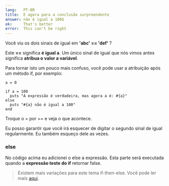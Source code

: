 ```yaml
---
lang:   PT-BR
title:  E agora para a conclusão surpreendente
answer: não é igual a 100$
ok:     That's better
error:  This can't be right
---
```


Você viu os dois sinais de igual em __'abc' == 'def'__ ?

Este __==__ significa __é igual a__.
Um único sinal de igual que nós vimos antes significa __atribua o valor a variável__.

Para tornar isto um pouco mais confuso, você pode usar a atribuição após um método if, por exemplo:

    a = 0

    if a = 100
      puts "A expressão é verdadeira, mas agora a é: #{a}"
    else
      puts "#{a} não é igual a 100"
    end

Troque o = por == e veja o que acontece.

Eu posso garantir que você irá esquecer de digitar o segundo sinal de igual regularmente. Eu também
esqueço dele as vezes.

### else
No código acima eu adicionei o else a expressão. Esta parte será executada quando a
__expressão teste do if__ retornar false.

> Existem mais variações para este tema if-then-else. Você pode ler mais
> <a href="http://www.ruby-doc.org/core/doc/syntax/control_expressions_rdoc.html" target="_blank">aqui</a>.
